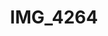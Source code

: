 ---
pid: '138'
layout: photos
title: IMG_4264
filename: IMG_4264.jpg
caption: 
previous_pid: '137'
next_pid: '139'
permalink: "/photos/138.html"
---